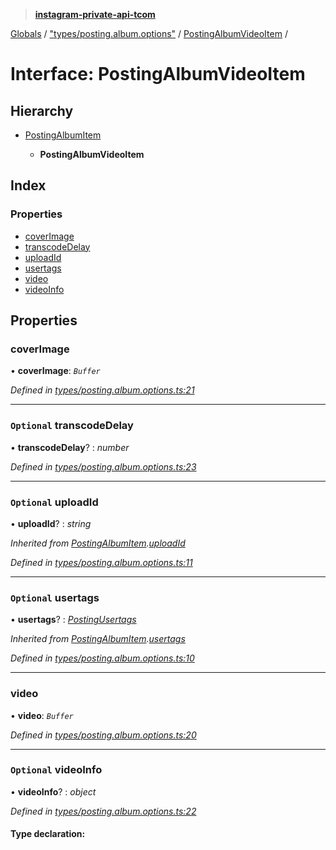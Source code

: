 > **[instagram-private-api-tcom](../README.md)**

[Globals](../README.md) / ["types/posting.album.options"](../modules/_types_posting_album_options_.md) / [PostingAlbumVideoItem](_types_posting_album_options_.postingalbumvideoitem.md) /

# Interface: PostingAlbumVideoItem

## Hierarchy

* [PostingAlbumItem](_types_posting_album_options_.postingalbumitem.md)

  * **PostingAlbumVideoItem**

## Index

### Properties

* [coverImage](_types_posting_album_options_.postingalbumvideoitem.md#coverimage)
* [transcodeDelay](_types_posting_album_options_.postingalbumvideoitem.md#optional-transcodedelay)
* [uploadId](_types_posting_album_options_.postingalbumvideoitem.md#optional-uploadid)
* [usertags](_types_posting_album_options_.postingalbumvideoitem.md#optional-usertags)
* [video](_types_posting_album_options_.postingalbumvideoitem.md#video)
* [videoInfo](_types_posting_album_options_.postingalbumvideoitem.md#optional-videoinfo)

## Properties

###  coverImage

• **coverImage**: *`Buffer`*

*Defined in [types/posting.album.options.ts:21](https://github.com/cuonglnhust/instagram-private-api-tcom/blob/3e16058/src/types/posting.album.options.ts#L21)*

___

### `Optional` transcodeDelay

• **transcodeDelay**? : *number*

*Defined in [types/posting.album.options.ts:23](https://github.com/cuonglnhust/instagram-private-api-tcom/blob/3e16058/src/types/posting.album.options.ts#L23)*

___

### `Optional` uploadId

• **uploadId**? : *string*

*Inherited from [PostingAlbumItem](_types_posting_album_options_.postingalbumitem.md).[uploadId](_types_posting_album_options_.postingalbumitem.md#optional-uploadid)*

*Defined in [types/posting.album.options.ts:11](https://github.com/cuonglnhust/instagram-private-api-tcom/blob/3e16058/src/types/posting.album.options.ts#L11)*

___

### `Optional` usertags

• **usertags**? : *[PostingUsertags](_types_posting_options_.postingusertags.md)*

*Inherited from [PostingAlbumItem](_types_posting_album_options_.postingalbumitem.md).[usertags](_types_posting_album_options_.postingalbumitem.md#optional-usertags)*

*Defined in [types/posting.album.options.ts:10](https://github.com/cuonglnhust/instagram-private-api-tcom/blob/3e16058/src/types/posting.album.options.ts#L10)*

___

###  video

• **video**: *`Buffer`*

*Defined in [types/posting.album.options.ts:20](https://github.com/cuonglnhust/instagram-private-api-tcom/blob/3e16058/src/types/posting.album.options.ts#L20)*

___

### `Optional` videoInfo

• **videoInfo**? : *object*

*Defined in [types/posting.album.options.ts:22](https://github.com/cuonglnhust/instagram-private-api-tcom/blob/3e16058/src/types/posting.album.options.ts#L22)*

#### Type declaration: